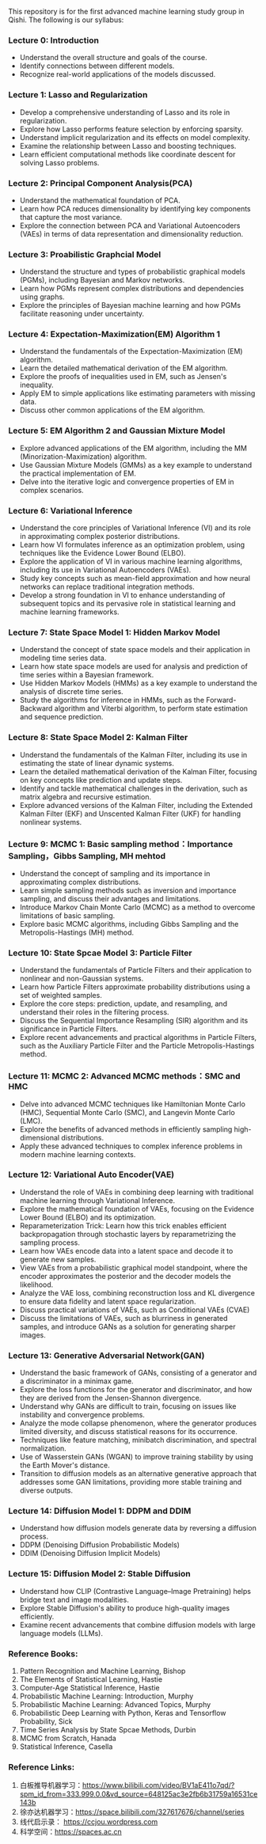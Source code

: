 This repository is for the first advanced machine learning study group in Qishi. The following is our syllabus:

### Lecture 0: Introduction
- Understand the overall structure and goals of the course.
- Identify connections between different models.
- Recognize real-world applications of the models discussed.
  
### Lecture 1: Lasso and Regularization
- Develop a comprehensive understanding of Lasso and its role in regularization.
- Explore how Lasso performs feature selection by enforcing sparsity.
- Understand implicit regularization and its effects on model complexity.
- Examine the relationship between Lasso and boosting techniques.
- Learn efficient computational methods like coordinate descent for solving Lasso problems.
  
### Lecture 2: Principal Component Analysis(PCA)
- Understand the mathematical foundation of PCA.
- Learn how PCA reduces dimensionality by identifying key components that capture the most variance.
- Explore the connection between PCA and Variational Autoencoders (VAEs) in terms of data representation and dimensionality reduction.
  
### Lecture 3: Proabilistic Graphcial Model
- Understand the structure and types of probabilistic graphical models (PGMs), including Bayesian and Markov networks.
- Learn how PGMs represent complex distributions and dependencies using graphs.
- Explore the principles of Bayesian machine learning and how PGMs facilitate reasoning under uncertainty.
  
### Lecture 4: Expectation-Maximization(EM) Algorithm 1
- Understand the fundamentals of the Expectation-Maximization (EM) algorithm.
- Learn the detailed mathematical derivation of the EM algorithm.
- Explore the proofs of inequalities used in EM, such as Jensen's inequality.
- Apply EM to simple applications like estimating parameters with missing data.
- Discuss other common applications of the EM algorithm.
  
### Lecture 5: EM Algorithm 2 and Gaussian Mixture Model
- Explore advanced applications of the EM algorithm, including the MM (Minorization-Maximization) algorithm.
- Use Gaussian Mixture Models (GMMs) as a key example to understand the practical implementation of EM.
- Delve into the iterative logic and convergence properties of EM in complex scenarios.
  
### Lecture 6: Variational Inference
- Understand the core principles of Variational Inference (VI) and its role in approximating complex posterior distributions.
- Learn how VI formulates inference as an optimization problem, using techniques like the Evidence Lower Bound (ELBO).
- Explore the application of VI in various machine learning algorithms, including its use in Variational Autoencoders (VAEs).
- Study key concepts such as mean-field approximation and how neural networks can replace traditional integration methods.
- Develop a strong foundation in VI to enhance understanding of subsequent topics and its pervasive role in statistical learning and machine learning frameworks.
  
### Lecture 7: State Space Model 1: Hidden Markov Model
- Understand the concept of state space models and their application in modeling time series data.
- Learn how state space models are used for analysis and prediction of time series within a Bayesian framework.
- Use Hidden Markov Models (HMMs) as a key example to understand the analysis of discrete time series.
- Study the algorithms for inference in HMMs, such as the Forward-Backward algorithm and Viterbi algorithm, to perform state estimation and sequence prediction.
  
### Lecture 8: State Space Model 2: Kalman Filter
- Understand the fundamentals of the Kalman Filter, including its use in estimating the state of linear dynamic systems.
- Learn the detailed mathematical derivation of the Kalman Filter, focusing on key concepts like prediction and update steps.
- Identify and tackle mathematical challenges in the derivation, such as matrix algebra and recursive estimation.
- Explore advanced versions of the Kalman Filter, including the Extended Kalman Filter (EKF) and Unscented Kalman Filter (UKF) for handling nonlinear systems.

### Lecture 9: MCMC 1: Basic sampling method：Importance Sampling，Gibbs Sampling, MH mehtod
- Understand the concept of sampling and its importance in approximating complex distributions.
- Learn simple sampling methods such as inversion and importance sampling, and discuss their advantages and limitations.
- Introduce Markov Chain Monte Carlo (MCMC) as a method to overcome limitations of basic sampling.
- Explore basic MCMC algorithms, including Gibbs Sampling and the Metropolis-Hastings (MH) method.

### Lecture 10: State Spcae Model 3: Particle Filter
- Understand the fundamentals of Particle Filters and their application to nonlinear and non-Gaussian systems.
- Learn how Particle Filters approximate probability distributions using a set of weighted samples.
- Explore the core steps: prediction, update, and resampling, and understand their roles in the filtering process.
- Discuss the Sequential Importance Resampling (SIR) algorithm and its significance in Particle Filters.
- Explore recent advancements and practical algorithms in Particle Filters, such as the Auxiliary Particle Filter and the Particle Metropolis-Hastings method.
  
### Lecture 11: MCMC 2: Advanced MCMC methods：SMC and HMC
- Delve into advanced MCMC techniques like Hamiltonian Monte Carlo (HMC), Sequential Monte Carlo (SMC), and Langevin Monte Carlo (LMC).
- Explore the benefits of advanced methods in efficiently sampling high-dimensional distributions.
- Apply these advanced techniques to complex inference problems in modern machine learning contexts.
  
### Lecture 12: Variational Auto Encoder(VAE)
- Understand the role of VAEs in combining deep learning with traditional machine learning through Variational Inference.
- Explore the mathematical foundation of VAEs, focusing on the Evidence Lower Bound (ELBO) and its optimization.
- Reparameterization Trick: Learn how this trick enables efficient backpropagation through stochastic layers by reparametrizing the sampling process.
- Learn how VAEs encode data into a latent space and decode it to generate new samples.
- View VAEs from a probabilistic graphical model standpoint, where the encoder approximates the posterior and the decoder models the likelihood.
- Analyze the VAE loss, combining reconstruction loss and KL divergence to ensure data fidelity and latent space regularization.
- Discuss practical variations of VAEs, such as Conditional VAEs (CVAE)
- Discuss the limitations of VAEs, such as blurriness in generated samples, and introduce GANs as a solution for generating sharper images.
  
### Lecture 13: Generative Adversarial Network(GAN)
- Understand the basic framework of GANs, consisting of a generator and a discriminator in a minimax game.
- Explore the loss functions for the generator and discriminator, and how they are derived from the Jensen-Shannon divergence.
- Understand why GANs are difficult to train, focusing on issues like instability and convergence problems.
- Analyze the mode collapse phenomenon, where the generator produces limited diversity, and discuss statistical reasons for its occurrence.
- Techniques like feature matching, minibatch discrimination, and spectral normalization.
- Use of Wasserstein GANs (WGAN) to improve training stability by using the Earth Mover's distance.
- Transition to diffusion models as an alternative generative approach that addresses some GAN limitations, providing more stable training and diverse outputs.
  
### Lecture 14: Diffusion Model 1: DDPM and DDIM
- Understand how diffusion models generate data by reversing a diffusion process.
- DDPM (Denoising Diffusion Probabilistic Models)
- DDIM (Denoising Diffusion Implicit Models)
  
### Lecture 15: Diffusion Model 2: Stable Diffusion
- Understand how CLIP (Contrastive Language–Image Pretraining) helps bridge text and image modalities.
- Explore Stable Diffusion's ability to produce high-quality images efficiently.
- Examine recent advancements that combine diffusion models with large language models (LLMs).

### Reference Books:
1. Pattern Recognition and Machine Learning, Bishop
2. The Elements of Statistical Learning, Hastie
3. Computer-Age Statistical Inference, Hastie
4. Probabilistic Machine Learning: Introduction, Murphy 
5. Probabilistic Machine Learning: Advanced Topics, Murphy
6. Probabilistic Deep Learning with Python, Keras and Tensorflow Probability, Sick
7. Time Series Analysis by State Spcae Methods, Durbin
8. MCMC from Scratch, Hanada
9. Statistical Inference, Casella

### Reference Links:
1. 白板推导机器学习：https://www.bilibili.com/video/BV1aE411o7qd/?spm_id_from=333.999.0.0&vd_source=648125ac3e2fb6b31759a16531ce143b
2. 徐亦达机器学习：https://space.bilibili.com/327617676/channel/series
3. 线代启示录： https://ccjou.wordpress.com
4. 科学空间：https://spaces.ac.cn

